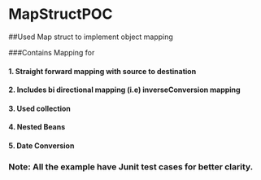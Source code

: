 # MapStructPOC
##Used Map struct to implement object mapping

###Contains Mapping for
#### 1. Straight forward mapping with source to destination
#### 2. Includes bi directional mapping (i.e) inverseConversion mapping
#### 3. Used collection 
#### 4. Nested Beans
#### 5. Date Conversion
### Note: All the example have Junit test cases for better clarity.

